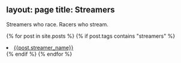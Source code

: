 layout: page
title: Streamers
---

Streamers who race. Racers who stream. 

{% for post in site.posts %}
  {% if post.tags contains "streamers" %}
  <li>
    <a href="https://"> {{post.streamer_name}} </a>
  </li>
  {% endif %}
{% endfor %}

